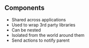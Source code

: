 ## Components

* Shared across applications
* Used to wrap 3rd party libraries
* Can be nested
* Isolated from the world around them
* Send actions to notify parent

